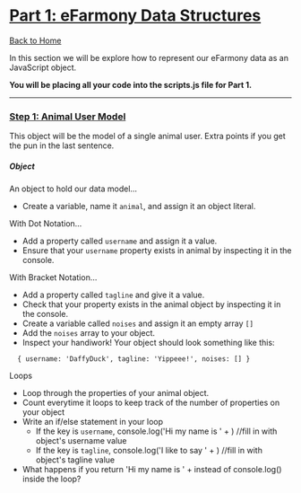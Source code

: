 # [Part 1: eFarmony Data Structures](id:pt1)
[Back to Home](https://github.com/bgando/JS102)

In this section we will be explore how to represent our eFarmony data as an JavaScript object.

**You will be placing all your code into the scripts.js file for Part 1.** 

---

### [Step 1: Animal User Model](id:model) 
This object will be the model of a single animal user. Extra points if you get the pun in the last sentence.

##### Object
An object to hold our data model...

- Create a variable, name it `animal`, and assign it an object literal.

With Dot Notation…

- Add a property called `username` and assign it a value.
- Ensure that your `username` property exists in animal by inspecting it in the console.

With Bracket Notation…

- Add a property called `tagline` and give it a value.
- Check that your property exists in the animal object by inspecting it in the console.
- Create a variable called `noises` and assign it an empty array `[]`
- Add the `noises` array to your object.
- Inspect your handiwork! Your object should look something like this:
``` 
  { username: 'DaffyDuck', tagline: 'Yippeee!', noises: [] }
  ```

Loops
- Loop through the properties of your animal object. 
- Count everytime it loops to keep track of the number of properties on your object
- Write an if/else statement in your loop
  -   If the key is `username`, console.log('Hi my name is ' + <username>) //fill in with object's username value
  -   If the key is `tagline`, console.log('I like to say ' + <tagline>) //fill in with object's tagline value
-   What happens if you return 'Hi my name is ' + <username> instead of console.log() inside the loop?
